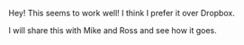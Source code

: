 Hey! This seems to work well! I think I prefer it over Dropbox.

I will share this with Mike and Ross and see how it goes.